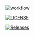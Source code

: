 ![workflow](https://github.com/joannekennnedy/sem/actions/workflows/main.yml/badge.svg)

[![LICENSE](https://img.shields.io/github/license/joannekennnedy/sem.svg?style=flat-square)](https://github.com/<github-username>/sem/blob/master/LICENSE)

[![Releases](https://img.shields.io/github/release/joannekennnedy/sem/all.svg?style=flat-square)](https://github.com/<github-username>/sem/releases)
